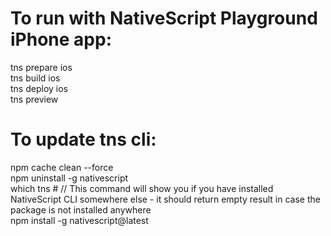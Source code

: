 # To run with NativeScript Playground iPhone app:

tns prepare ios <br>
tns build ios <br>
tns deploy ios <br>
tns preview

# To update tns cli:
npm cache clean --force <br>
npm uninstall -g nativescript <br>
which tns # // This command will show you if you have installed NativeScript CLI somewhere else - it should return empty result in case the package is not installed anywhere <br>
npm install -g nativescript@latest <br>